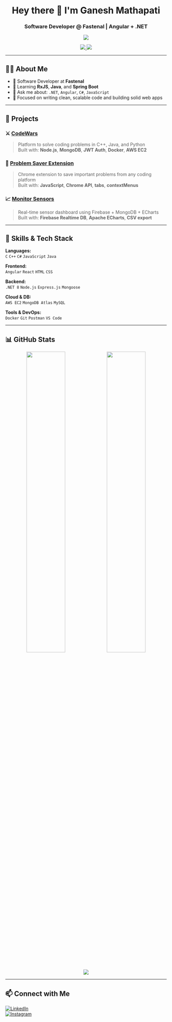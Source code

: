<h1 align="center">Hey there 👋 I'm Ganesh Mathapati</h1>
<h3 align="center">Software Developer @ Fastenal | Angular + .NET </h3>
<p align="center">
  <img src="https://img.shields.io/badge/Refactoring%20projects-Angular%20+%20Spring%20Boot-blueviolet?style=for-the-badge&logo=spring&logoColor=white" />
</p>

<p align="center">
  <a href="https://www.instagram.com/ganeshsm01">
    <img src="https://img.shields.io/badge/-Instagram-E4405F?style=flat&logo=instagram&logoColor=white" />
  </a>
  <a href="mailto:ganeshsm466@gmail.com">
    <img src="https://img.shields.io/badge/Email-ganeshsm466@gmail.com-red?style=flat" />
  </a>
</p>

---

## 👨‍💻 About Me

- 💼 Software Developer at **Fastenal**
- 🌱 Learning **RxJS**, **Java**, and **Spring Boot**
- 💬 Ask me about: `.NET`, `Angular`, `C#`, `JavaScript`
- 🚀 Focused on writing clean, scalable code and building solid web apps

---

## 🚀 Projects

### ⚔️ [CodeWars](https://github.com/Developerganesh01/CodeWars)  
> Platform to solve coding problems in C++, Java, and Python  
Built with: **Node.js**, **MongoDB**, **JWT Auth**, **Docker**, **AWS EC2**

### 🧩 [Problem Saver Extension](https://github.com/Developerganesh01/problem-saver-extension)  
> Chrome extension to save important problems from any coding platform  
Built with: **JavaScript**, **Chrome API**, **tabs**, **contextMenus**

### 📈 [Monitor Sensors](https://github.com/Developerganesh01/Final-capstone)  
> Real-time sensor dashboard using Firebase + MongoDB + ECharts  
Built with: **Firebase Realtime DB**, **Apache ECharts**, **CSV export**

---

## 🧠 Skills & Tech Stack

**Languages:**  
`C` `C++` `C#` `JavaScript` `Java`

**Frontend:**  
`Angular` `React` `HTML` `CSS`

**Backend:**  
`.NET 8` `Node.js` `Express.js` `Mongoose`

**Cloud & DB:**  
`AWS EC2` `MongoDB Atlas` `MySQL`

**Tools & DevOps:**  
`Docker` `Git` `Postman` `VS Code`

---

## 📊 GitHub Stats

<p align="center">
  <img src="https://github-readme-stats.vercel.app/api?username=Developerganesh01&show_icons=true&theme=tokyonight" width="49%" />
  <img src="https://github-readme-streak-stats.herokuapp.com/?user=Developerganesh01&theme=tokyonight" width="49%" />
</p>

<p align="center">
  <img src="https://github-readme-stats.vercel.app/api/top-langs/?username=Developerganesh01&layout=compact&theme=tokyonight" />
</p>

---

## 📫 Connect with Me

[![LinkedIn](https://img.shields.io/badge/-LinkedIn-0A66C2?style=flat&logo=linkedin&logoColor=white)](https://www.linkedin.com/in/ganesh-mathapati-670539245/)  
[![Instagram](https://img.shields.io/badge/-Instagram-E4405F?style=flat&logo=instagram&logoColor=white)](https://www.instagram.com/ganeshm_02/)
